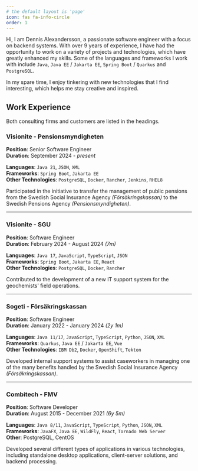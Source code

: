```yaml
---
# the default layout is 'page'
icon: fas fa-info-circle
order: 1
---
```


Hi, I am Dennis Alexandersson, a passionate software engineer with a focus on backend systems. With over 9 years of experience, I have had the opportunity to work on a variety of projects and technologies, which have greatly enhanced my skills. Some of the languages and frameworks I work with include `Java`, `Java EE` / `Jakarta EE`, `Spring Boot` / `Quarkus` and `PostgreSQL`.

In my spare time, I enjoy tinkering with new technologies that I find interesting, which helps me stay creative and inspired.


## Work Experience

Both consulting firms and customers are listed in the headings.

### Visionite - Pensionsmyndigheten
**Position**: Senior Software Engineer  
**Duration**: September 2024 - *present*

**Languages**: `Java 21`, `JSON`, `XML`  
**Frameworks**: `Spring Boot`, `Jakarta EE`   
**Other Technologies**: `PostgreSQL`, `Docker`, `Rancher`, `Jenkins`, `RHEL8`

Participated in the initiative to transfer the management of public pensions from the Swedish Social Insurance Agency *(Försäkringskassan)* to the Swedish Pensions Agency *(Pensionsmyndigheten)*.

---

### Visionite - SGU
**Position**: Software Engineer  
**Duration**: February 2024 - August 2024 *(7m)*

**Languages**: `Java 17`, `JavaScript`, `TypeScript`, `JSON`  
**Frameworks**: `Spring Boot`, `Jakarta EE`, `React`  
**Other Technologies**: `PostgreSQL`, `Docker`, `Rancher`

Contributed to the development of a new IT support system for the geochemists' field operations.

---

### Sogeti - Försäkringskassan
**Position**: Software Engineer  
**Duration**: January 2022 - January 2024 *(2y 1m)*

**Languages**: `Java 11/17`, `JavaScript`, `TypeScript`, `Python`, `JSON`, `XML`  
**Frameworks**: `Quarkus`, `Java EE` / `Jakarta EE`, `Vue`  
**Other Technologies**: `IBM Db2`, `Docker`, `OpenShift`, `Tekton`

Developed internal support systems to assist caseworkers in managing one of the many benefits handled by the Swedish Social Insurance Agency *(Försäkringskassan)*.

---

### Combitech - FMV
**Position**: Software Developer  
**Duration**: August 2015 - December 2021 *(6y 5m)*

**Languages**: `Java 8/11`, `JavaScript`, `TypeScript`, `Python`, `JSON`, `XML`  
**Frameworks**: `JavaFX`, `Java EE`, `WildFly`, `React`, `Tornado Web Server`  
**Other**: PostgreSQL, CentOS

Developed several different types of applications in various technologies, including standalone desktop applications, client-server solutions, and backend processing.


